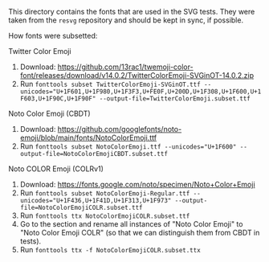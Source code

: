 This directory contains the fonts that are used in the SVG tests. They were taken from the
`resvg` repository and should be kept in sync, if possible.

How fonts were subsetted:

Twitter Color Emoji
1. Download: https://github.com/13rac1/twemoji-color-font/releases/download/v14.0.2/TwitterColorEmoji-SVGinOT-14.0.2.zip
2. Run `fonttools subset TwitterColorEmoji-SVGinOT.ttf --unicodes="U+1F601,U+1F980,U+1F3F3,U+FE0F,U+200D,U+1F308,U+1F600,U+1F603,U+1F90C,U+1F90F" --output-file=TwitterColorEmoji.subset.ttf`

Noto Color Emoji (CBDT)
1. Download: https://github.com/googlefonts/noto-emoji/blob/main/fonts/NotoColorEmoji.ttf
2. Run `fonttools subset NotoColorEmoji.ttf --unicodes="U+1F600" --output-file=NotoColorEmojiCBDT.subset.ttf`

Noto COLOR Emoji (COLRv1)
1. Download: https://fonts.google.com/noto/specimen/Noto+Color+Emoji
2. Run `fonttools subset NotoColorEmoji-Regular.ttf --unicodes="U+1F436,U+1F41D,U+1F313,U+1F973" --output-file=NotoColorEmojiCOLR.subset.ttf`
3. Run `fonttools ttx NotoColorEmojiCOLR.subset.ttf`
4. Go to the <name> section and rename all instances of "Noto Color Emoji" to "Noto Color Emoji COLR" (so that
we can distinguish them from CBDT in tests).
5. Run `fonttools ttx -f NotoColorEmojiCOLR.subset.ttx`